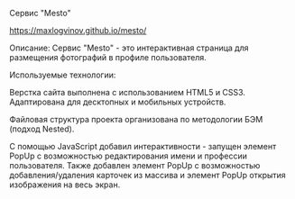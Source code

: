 Сервис "Mesto"

https://maxlogvinov.github.io/mesto/

Описание:
Сервис "Mesto" - это интерактивная страница для размещения фотографий в профиле пользователя.

Используемые технологии:

Верстка сайта выполнена с использованием HTML5 и CSS3. Адаптирована для десктопных и мобильных устройств.

Файловая структура проекта организована по методологии БЭМ (подход Nested).

С помощью JavaScript добавил интерактивности - запущен элемент PopUp c возможностью редактирования имени и профессии пользователя.
Также добавлен элемент PopUp с возможностью добавления/удаления карточек из массива и элемент PopUp открытия изображения на весь экран.

